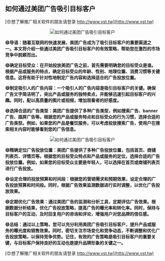## **如何通过美团广告吸引目标客户**

[😍想了解推广相关软件的朋友请登录 http://www.vst.tw](http://www.vst.tw)

 <center><img src="https://vst.tw/MP4/tuiguang/png/8.png" alt="如何通过美团广告吸引目标客户"></center>

**😄导语：随着互联网的快速发展，美团广告成为了吸引目标客户的重要渠道之一。本文将介绍一些通过美团广告吸引目标客户的有效策略，帮助您在激烈的市场竞争中脱颖而出。**

**😄确定目标受众：在开始投放美团广告之前，首先需要明确您的目标受众是谁。根据产品或服务的特点，确定目标受众的年龄、性别、地理位置、消费习惯等关键信息。这将有助于针对性地制定广告内容和选择适合的广告投放位置。**

**😄制定吸引人的广告内容：一个吸引人的广告内容是吸引目标客户的关键。确保广告文字简洁明了，突出产品或服务的独特卖点，并能够迅速引起目标客户的兴趣。同时，配以高质量的图片或视频，增加观看者的好感度。**

**😄选择合适的广告类型：美团广告提供了多种广告类型，例如搜索广告、banner广告、插屏广告等。根据您的产品或服务特点和目标受众的行为习惯，选择合适的广告类型。例如，如果您的产品是餐饮服务，可以考虑投放搜索广告，使用户在搜索相关内容时能够看到您的广告信息。**

 <center><img src="https://vst.tw/MP4/tuiguang/png/5.png" alt="如何通过美团广告吸引目标客户"></center>

**😄精确定位广告投放位置：美团广告提供了多种广告投放位置，包括首页、商铺列表页、详情页等。根据您的目标受众特点和产品或服务的定位，选择合适的广告投放位置。例如，如果您的目标受众主要是年轻人，可以选择在首页或商铺列表页进行广告投放。**

**😄设定合理的投放预算和时间段：根据您的营销需求和预期效果，设定合理的广告投放预算和时间段。同时，根据广告效果监测数据进行实时调整，以优化广告投放效果。**

**😄定期优化广告效果：通过美团广告的监测和分析工具，定期评估广告效果。根据数据分析结果，优化广告投放策略，提高广告的曝光率和转化率。同时，保持与目标客户的互动，及时回复用户的咨询和评论，增强用户对您品牌的信任感。**

**😄总结：通过以上策略，您可以充分利用美团广告吸引目标客户，提升产品或服务的曝光度和销售效果。同时，密切关注市场变化和竞争动态，不断调整和优化广告投放策略，以保持竞争优势。记住，有效的广告策略是吸引目标客户的重要关键，与目标客户保持良好的互动也是提升品牌形象的关键之一。**

[😍想了解推广相关软件的朋友请登录 http://www.vst.tw](http://www.vst.tw)




